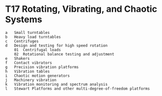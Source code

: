 # T17 Rotating, Vibrating, and Chaotic Systems
    a	Small turntables
    b	Heavy load turntables
    c	Centrifuges
    d	Design and testing for high speed rotation
        01	Centrifugal loads
        02	Rotational balance testing and adjustment
    e	Shakers
    f	Contact vibrators
    g	Precision vibration platforms
    h	Vibration tables
    i	Chaotic motion generators
    j	Machinery vibration
    k	Vibration monitoring and spectrum analysis
    l	Stewart Platforms and other multi-degree-of-freedom platforms
